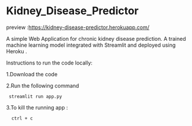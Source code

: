 # Kidney_Disease_Predictor

preview :https://kidney-disease-predictor.herokuapp.com/

A simple Web Application for chronic kidney disease prediction. A trained machine learning model integrated with Streamlit and deployed using Heroku .

Instructions to run the code locally:

1.Download the code


2.Run the following command 

     streamlit run app.py
  
3.To kill the running app :

      ctrl + c
  
